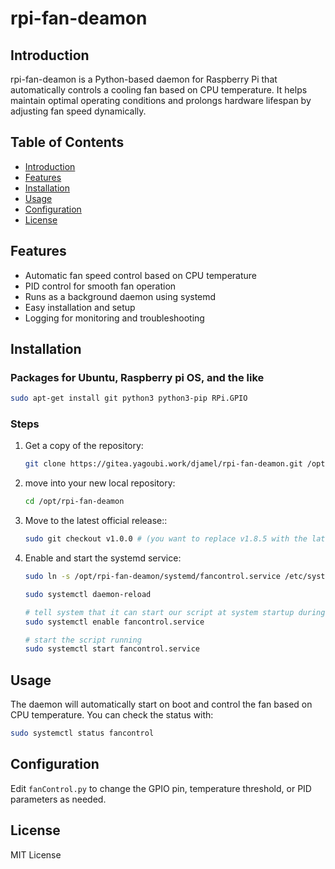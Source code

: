 # rpi-fan-deamon

## Introduction
rpi-fan-deamon is a Python-based daemon for Raspberry Pi that automatically controls a cooling fan based on CPU temperature. It helps maintain optimal operating conditions and prolongs hardware lifespan by adjusting fan speed dynamically.

## Table of Contents
- [Introduction](#introduction)
- [Features](#features)
- [Installation](#installation)
- [Usage](#usage)
- [Configuration](#configuration)
- [License](#license)

## Features
- Automatic fan speed control based on CPU temperature
- PID control for smooth fan operation
- Runs as a background daemon using systemd
- Easy installation and setup
- Logging for monitoring and troubleshooting

## Installation

### Packages for Ubuntu, Raspberry pi OS, and the like
   ```sh
   sudo apt-get install git python3 python3-pip RPi.GPIO
   ```

### Steps
1. Get a copy of the repository:
	```sh
	git clone https://gitea.yagoubi.work/djamel/rpi-fan-deamon.git /opt/rpi-fan-deamon
	```
2. move into your new local repository:
	```sh
	cd /opt/rpi-fan-deamon
	```
3. Move to the latest official release::
	```sh
	sudo git checkout v1.0.0 # (you want to replace v1.8.5 with the latest if this isn't)
	```
4. Enable and start the systemd service:
	```sh
	sudo ln -s /opt/rpi-fan-deamon/systemd/fancontrol.service /etc/systemd/system/fancontrol.service
	
    sudo systemctl daemon-reload
    
    # tell system that it can start our script at system startup during boot
	sudo systemctl enable fancontrol.service
    
    # start the script running
	sudo systemctl start fancontrol.service
	```

## Usage
The daemon will automatically start on boot and control the fan based on CPU temperature. You can check the status with:
```sh
sudo systemctl status fancontrol
```

## Configuration
Edit `fanControl.py` to change the GPIO pin, temperature threshold, or PID parameters as needed.

## License
MIT License

